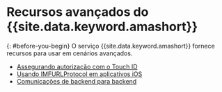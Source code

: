# Recursos avançados do {{site.data.keyword.amashort}}
{: #before-you-begin}
O serviço {{site.data.keyword.amashort}} fornece recursos para usar em cenários avançados.
* [Assegurando autorização com o Touch ID](advanced-topics-touchid.html) 
* [Usando IMFURLProtocol em aplicativos iOS](advanced-topics-IMFURLProtocol.html)
* [Comunicações de backend para backend](advanced-topics-oauthsdk.html)
